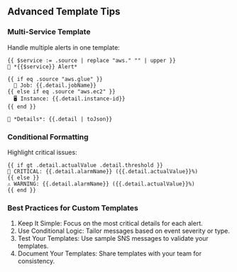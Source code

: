 ## Advanced Template Tips

### Multi-Service Template

Handle multiple alerts in one template:

```
{{ $service := .source | replace "aws." "" | upper }}
📡 *{{$service}} Alert*

{{ if eq .source "aws.glue" }}
  🔧 Job: {{.detail.jobName}}
{{ else if eq .source "aws.ec2" }}
  🖥 Instance: {{.detail.instance-id}}
{{ end }}

🔗 *Details*: {{.detail | toJson}}
```

### Conditional Formatting

Highlight critical issues:

```
{{ if gt .detail.actualValue .detail.threshold }}
🚨 CRITICAL: {{.detail.alarmName}} ({{.detail.actualValue}}%)
{{ else }}
⚠️ WARNING: {{.detail.alarmName}} ({{.detail.actualValue}}%)
{{ end }}
```

### Best Practices for Custom Templates

1. Keep It Simple: Focus on the most critical details for each alert.
2. Use Conditional Logic: Tailor messages based on event severity or type.
3. Test Your Templates: Use sample SNS messages to validate your templates.
4. Document Your Templates: Share templates with your team for consistency.
